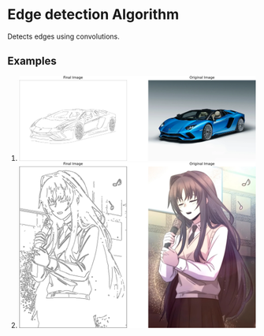# Edge detection Algorithm
Detects edges using convolutions.

## Examples
1. ![image](https://github.com/DhruvAhlawat/Image_processing/blob/master/Out/lambo_aventador_final.png?raw=true)
2. ![image](https://github.com/DhruvAhlawat/Image_processing/blob/e71f24d76b202602c67fd2189db4b813402dc9a8/Out/mythic.png)

